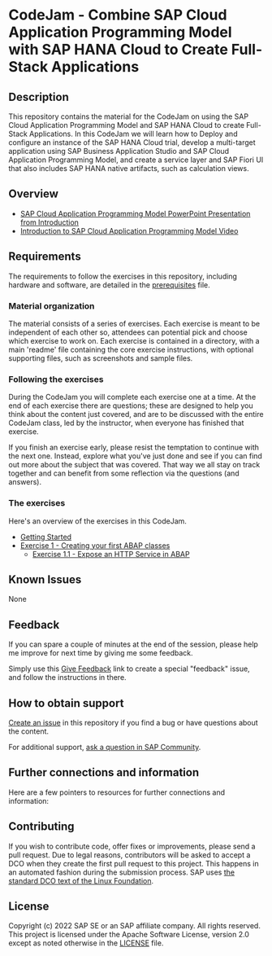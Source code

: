 # CodeJam - Combine SAP Cloud Application Programming Model with SAP HANA Cloud to Create Full-Stack Applications
<!--- Register repository https://api.reuse.software/register, then add REUSE badge:
[![REUSE status](https://api.reuse.software/badge/github.com/SAP-samples/cap-hana-exercises-codejam)](https://api.reuse.software/info/github.com/SAP-samples/cap-hana-exercises-codejam)
-->

## Description

This repository contains the material for the CodeJam on using the SAP Cloud Application Programming Model and SAP HANA Cloud to create Full-Stack Applications. In this CodeJam we will learn how to Deploy and configure an instance of the SAP HANA Cloud trial, develop a multi-target application using SAP Business Application Studio and SAP Cloud Application Programming Model, and create a service layer and SAP Fiori UI that also includes SAP HANA native artifacts, such as calculation views.

## Overview

* [SAP Cloud Application Programming Model PowerPoint Presentation from Introduction](./slides/CAP_Small.pdf)
* [Introduction to SAP Cloud Application Programming Model Video](https://youtu.be/T1gqalbwzHk)

## Requirements

The requirements to follow the exercises in this repository, including hardware and software, are detailed in the [prerequisites](prerequisites.md) file.

### Material organization

The material consists of a series of exercises. Each exercise is meant to be independent of each other so, attendees can potential pick and choose which exercise to work on.  Each exercise is contained in a directory, with a main 'readme' file containing the core exercise instructions, with optional supporting files, such as screenshots and sample files.

### Following the exercises

During the CodeJam you will complete each exercise one at a time. At the end of each exercise there are questions; these are designed to help you think about the content just covered, and are to be discussed with the entire CodeJam class, led by the instructor, when everyone has finished that exercise.

If you finish an exercise early, please resist the temptation to continue with the next one. Instead, explore what you've just done and see if you can find out more about the subject that was covered. That way we all stay on track together and can benefit from some reflection via the questions (and answers).

### The exercises

Here's an overview of the exercises in this CodeJam.

* [Getting Started](exercises/ex0/)
* [Exercise 1 - Creating your first ABAP classes](exercises/ex1/)
  * [Exercise 1.1 - Expose an HTTP Service in ABAP](exercises/ex1#exercise-11-expose-an-http-service-in-abap)

## Known Issues

None

## Feedback

If you can spare a couple of minutes at the end of the session, please help me improve for next time by giving me some feedback.

Simply use this [Give Feedback](https://github.com/SAP-samples/cap-hana-exercises-codejam/issues/new?assignees=&labels=feedback&template=feedback-template.md&title=Feedback) link to create a special "feedback" issue, and follow the instructions in there.

## How to obtain support

[Create an issue](https://github.com/SAP-samples/cap-hana-exercises-codejam/issues) in this repository if you find a bug or have questions about the content.

For additional support, [ask a question in SAP Community](https://answers.sap.com/questions/ask.html).

## Further connections and information

Here are a few pointers to resources for further connections and information:

## Contributing

If you wish to contribute code, offer fixes or improvements, please send a pull request. Due to legal reasons, contributors will be asked to accept a DCO when they create the first pull request to this project. This happens in an automated fashion during the submission process. SAP uses [the standard DCO text of the Linux Foundation](https://developercertificate.org/).

## License

Copyright (c) 2022 SAP SE or an SAP affiliate company. All rights reserved. This project is licensed under the Apache Software License, version 2.0 except as noted otherwise in the [LICENSE](LICENSES/Apache-2.0.txt) file.
